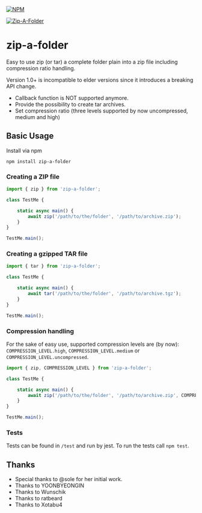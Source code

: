 [![NPM](https://nodei.co/npm/zip-a-folder.png)](https://nodei.co/npm/zip-a-folder/)

[![Zip-A-Folder](https://circleci.com/gh/maugenst/zip-a-folder.svg?style=svg)](https://circleci.com/gh/maugenst/zip-a-folder)

# zip-a-folder
Easy to use zip (or tar) a complete folder plain into a zip file 
including compression ratio handling.

Version 1.0+ is incompatible to elder versions since it introduces a
breaking API change. 
* Callback function is NOT supported anymore. 
* Provide the possibility to create tar archives. 
* Set compression ratio (three levels supported by now uncompressed, medium and high)

## Basic Usage

Install via npm

```
npm install zip-a-folder
```

### Creating a ZIP file

```js
import { zip } from 'zip-a-folder';

class TestMe {

    static async main() {
        await zip('/path/to/the/folder', '/path/to/archive.zip');
    }
}

TestMe.main();
```

### Creating a gzipped TAR file

```js
import { tar } from 'zip-a-folder';

class TestMe {

    static async main() {
        await tar('/path/to/the/folder', '/path/to/archive.tgz');
    }
}

TestMe.main();
```

### Compression handling

For the sake of easy use, supported compression levels are (by now):
`COMPRESSION_LEVEL.high`, `COMPRESSION_LEVEL.medium` or `COMPRESSION_LEVEL.uncompressed`. 

```js
import { zip, COMPRESSION_LEVEL } from 'zip-a-folder';

class TestMe {

    static async main() {
        await zip('/path/to/the/folder', '/path/to/archive.zip', COMPRESSION_LEVEL.high);
    }
}

TestMe.main();
```

### Tests

Tests can be found in `/test` and run by jest. To run the tests call ``npm test``.

## Thanks

* Special thanks to @sole for her initial work.
* Thanks to YOONBYEONGIN
* Thanks to Wunschik
* Thanks to ratbeard
* Thanks to Xotabu4 
